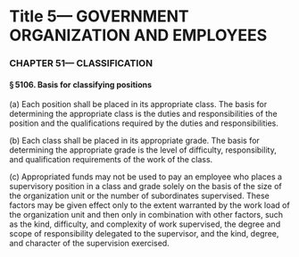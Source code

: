 
# Title 5— GOVERNMENT ORGANIZATION AND EMPLOYEES
### CHAPTER 51— CLASSIFICATION
#### § 5106. Basis for classifying positions

(a) Each position shall be placed in its appropriate class. The basis for determining the appropriate class is the duties and responsibilities of the position and the qualifications required by the duties and responsibilities.

(b) Each class shall be placed in its appropriate grade. The basis for determining the appropriate grade is the level of difficulty, responsibility, and qualification requirements of the work of the class.

(c) Appropriated funds may not be used to pay an employee who places a supervisory position in a class and grade solely on the basis of the size of the organization unit or the number of subordinates supervised. These factors may be given effect only to the extent warranted by the work load of the organization unit and then only in combination with other factors, such as the kind, difficulty, and complexity of work supervised, the degree and scope of responsibility delegated to the supervisor, and the kind, degree, and character of the supervision exercised.
